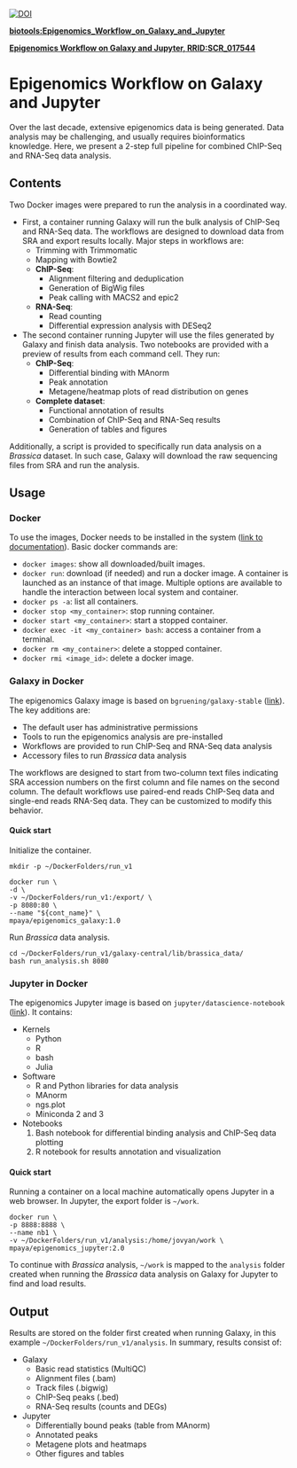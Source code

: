 [![DOI](https://zenodo.org/badge/DOI/10.5281/zenodo.3298029.svg)](https://doi.org/10.5281/zenodo.3298029)

[__biotools:Epigenomics_Workflow_on_Galaxy_and_Jupyter__](https://bio.tools/Epigenomics_Workflow_on_Galaxy_and_Jupyter)

[__Epigenomics Workflow on Galaxy and Jupyter, RRID:SCR_017544__](https://scicrunch.org/browse/resourcedashboard)

# Epigenomics Workflow on Galaxy and Jupyter

Over the last decade, extensive epigenomics data is being generated. Data analysis may be challenging, and usually requires bioinformatics knowledge. Here, we present a 2-step full pipeline for combined ChIP-Seq and RNA-Seq data analysis.

## Contents

Two Docker images were prepared to run the analysis in a coordinated way. 
* First, a container running Galaxy will run the bulk analysis of ChIP-Seq and RNA-Seq data. The workflows are designed to download data from SRA and export results locally. Major steps in workflows are:
    * Trimming with Trimmomatic
    * Mapping with Bowtie2
    * __ChIP-Seq__:
        * Alignment filtering and deduplication
        * Generation of BigWig files
        * Peak calling with MACS2 and epic2
    * __RNA-Seq__:
        * Read counting
        * Differential expression analysis with DESeq2
* The second container running Jupyter will use the files generated by Galaxy and finish data analysis. Two notebooks are provided with a preview of results from each command cell. They run:
    * __ChIP-Seq__:
        * Differential binding with MAnorm
        * Peak annotation
        * Metagene/heatmap plots of read distribution on genes
    * __Complete dataset__:
        * Functional annotation of results
        * Combination of ChIP-Seq and RNA-Seq results
        * Generation of tables and figures

Additionally, a script is provided to specifically run data analysis on a _Brassica_ dataset. In such case, Galaxy will download the raw sequencing files from SRA and run the analysis.

## Usage

### Docker
To use the images, Docker needs to be installed in the system ([link to documentation](https://docs.docker.com/install/)). Basic docker commands are:
* `docker images`: show all downloaded/built images.
* `docker run`: download (if needed) and run a docker image. A container is launched as an instance of that image. Multiple options are available to handle the interaction between local system and container.
* `docker ps -a`: list all containers.
* `docker stop <my_container>`: stop running container.
* `docker start <my_container>`: start a stopped container.
* `docker exec -it <my_container> bash`: access a container from a terminal.
* `docker rm <my_container>`: delete a stopped container.
* `docker rmi <image_id>`: delete a docker image.


### Galaxy in Docker
The epigenomics Galaxy image is based on `bgruening/galaxy-stable` ([link](https://github.com/bgruening/docker-galaxy-stable)). The key additions are:
* The default user has administrative permissions 
* Tools to run the epigenomics analysis are pre-installed
* Workflows are provided to run ChIP-Seq and RNA-Seq data analysis
* Accessory files to run _Brassica_ data analysis

The workflows are designed to start from two-column text files indicating SRA accession numbers on the first column and file names on the second column. The default workflows use paired-end reads ChIP-Seq data and single-end reads RNA-Seq data. They can be customized to modify this behavior.

#### Quick start
Initialize the container.
```
mkdir -p ~/DockerFolders/run_v1

docker run \
-d \
-v ~/DockerFolders/run_v1:/export/ \
-p 8080:80 \
--name "${cont_name}" \
mpaya/epigenomics_galaxy:1.0
```
Run _Brassica_ data analysis.
```
cd ~/DockerFolders/run_v1/galaxy-central/lib/brassica_data/
bash run_analysis.sh 8080
```

### Jupyter in Docker
The epigenomics Jupyter image is based on `jupyter/datascience-notebook` ([link](https://jupyter-docker-stacks.readthedocs.io/en/latest/index.html)). It contains:
* Kernels
    * Python
    * R
    * bash
    * Julia
* Software
    * R and Python libraries for data analysis
    * MAnorm
    * ngs.plot
    * Miniconda 2 and 3
* Notebooks
    1. Bash notebook for differential binding analysis and ChIP-Seq data plotting
    2. R notebook for results annotation and visualization

#### Quick start
Running a container on a local machine automatically opens Jupyter in a web browser. In Jupyter, the export folder is `~/work`.
```
docker run \
-p 8888:8888 \
--name nb1 \
-v ~/DockerFolders/run_v1/analysis:/home/jovyan/work \
mpaya/epigenomics_jupyter:2.0
```
To continue with _Brassica_ analysis, `~/work` is mapped to the `analysis` folder created when running the _Brassica_ data analysis on Galaxy for Jupyter to find and load results.


## Output
Results are stored on the folder first created when running Galaxy, in this example `~/DockerFolders/run_v1/analysis`. In summary, results consist of:
* Galaxy
   * Basic read statistics (MultiQC)
   * Alignment files (.bam)
   * Track files (.bigwig)
   * ChIP-Seq peaks (.bed)
   * RNA-Seq results (counts and DEGs)
* Jupyter
   * Differentially bound peaks (table from MAnorm)
   * Annotated peaks
   * Metagene plots and heatmaps
   * Other figures and tables

